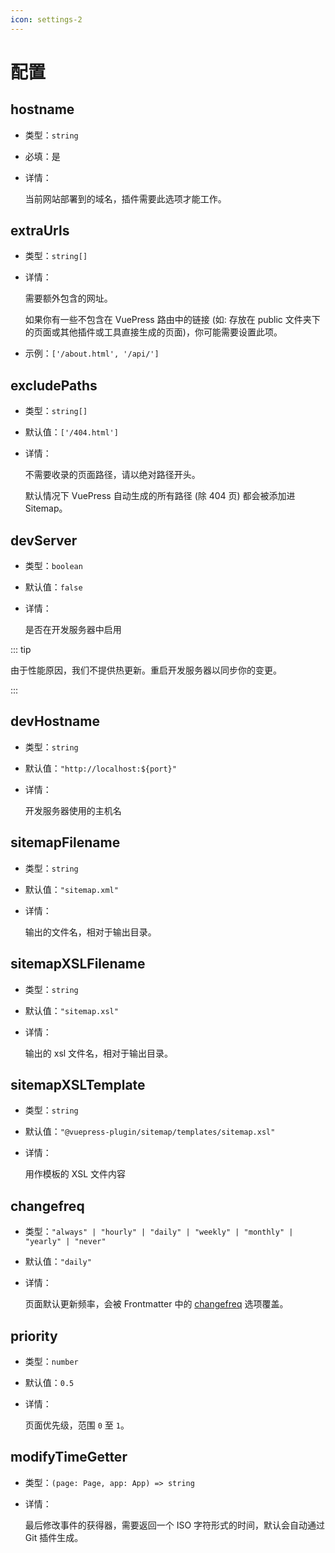 ```yaml
---
icon: settings-2
---
```


# 配置

## hostname

- 类型：`string`
- 必填：是
- 详情：

  当前网站部署到的域名，插件需要此选项才能工作。

## extraUrls

- 类型：`string[]`
- 详情：

  需要额外包含的网址。

  如果你有一些不包含在 VuePress 路由中的链接 (如: 存放在 public 文件夹下的页面或其他插件或工具直接生成的页面)，你可能需要设置此项。

- 示例：`['/about.html', '/api/']`

## excludePaths

- 类型：`string[]`
- 默认值：`['/404.html']`
- 详情：

  不需要收录的页面路径，请以绝对路径开头。

  默认情况下 VuePress 自动生成的所有路径 (除 404 页) 都会被添加进 Sitemap。

## devServer

- 类型：`boolean`
- 默认值：`false`
- 详情：

  是否在开发服务器中启用

::: tip

由于性能原因，我们不提供热更新。重启开发服务器以同步你的变更。

:::

## devHostname

- 类型：`string`
- 默认值：`"http://localhost:${port}"`
- 详情：

  开发服务器使用的主机名

## sitemapFilename

- 类型：`string`
- 默认值：`"sitemap.xml"`
- 详情：

  输出的文件名，相对于输出目录。

## sitemapXSLFilename

- 类型：`string`
- 默认值：`"sitemap.xsl"`
- 详情：

  输出的 xsl 文件名，相对于输出目录。

## sitemapXSLTemplate

- 类型：`string`
- 默认值：`"@vuepress-plugin/sitemap/templates/sitemap.xsl"`
- 详情：

  用作模板的 XSL 文件内容

## changefreq

- 类型：`"always" | "hourly" | "daily" | "weekly" | "monthly" | "yearly" | "never"`
- 默认值：`"daily"`
- 详情：

  页面默认更新频率，会被 Frontmatter 中的 [changefreq](./frontmatter.md#sitemap-changefreq) 选项覆盖。

## priority

- 类型：`number`
- 默认值：`0.5`
- 详情：

  页面优先级，范围 `0` 至 `1`。

## modifyTimeGetter

- 类型：`(page: Page, app: App) => string`
- 详情：

  最后修改事件的获得器，需要返回一个 ISO 字符形式的时间，默认会自动通过 Git 插件生成。

